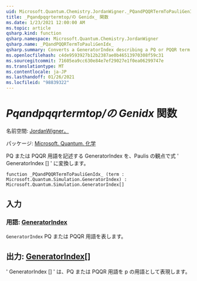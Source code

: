 ```yaml
---
uid: Microsoft.Quantum.Chemistry.JordanWigner._PQandPQQRTermToPauliGenIdx_
title: _Pqandpqqrtermtop/の Genidx_ 関数
ms.date: 1/23/2021 12:00:00 AM
ms.topic: article
qsharp.kind: function
qsharp.namespace: Microsoft.Quantum.Chemistry.JordanWigner
qsharp.name: _PQandPQQRTermToPauliGenIdx_
qsharp.summary: Converts a GeneratorIndex describing a PQ or PQQR term to an expression 'GeneratorIndex[]' in terms of Paulis
ms.openlocfilehash: c4de9593927b12b2387ae0b46513970308f59c31
ms.sourcegitcommit: 71605ea9cc630e84e7ef29027e1f0ea06299747e
ms.translationtype: MT
ms.contentlocale: ja-JP
ms.lasthandoff: 01/26/2021
ms.locfileid: "98839322"
---
```

# <a name="_pqandpqqrtermtopauligenidx_-function"></a>_Pqandpqqrtermtop/の Genidx_ 関数

名前空間: [JordanWigner。](xref:Microsoft.Quantum.Chemistry.JordanWigner)

パッケージ: [Microsoft. Quantum. 化学](https://nuget.org/packages/Microsoft.Quantum.Chemistry)


PQ または PQQR 用語を記述する GeneratorIndex を、Paulis の観点で式 ' GeneratorIndex [] ' に変換します。

```qsharp
function _PQandPQQRTermToPauliGenIdx_ (term : Microsoft.Quantum.Simulation.GeneratorIndex) : Microsoft.Quantum.Simulation.GeneratorIndex[]
```


## <a name="input"></a>入力

### <a name="term--generatorindex"></a>用語: [GeneratorIndex](xref:Microsoft.Quantum.Simulation.GeneratorIndex)

`GeneratorIndex` PQ または PQQR 用語を表します。



## <a name="output--generatorindex"></a>出力: [GeneratorIndex](xref:Microsoft.Quantum.Simulation.GeneratorIndex)[]

' GeneratorIndex [] ' は、PQ または PQQR 用語を p の用語として表現します。
